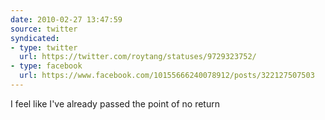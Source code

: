 ```yaml
---
date: 2010-02-27 13:47:59
source: twitter
syndicated:
- type: twitter
  url: https://twitter.com/roytang/statuses/9729323752/
- type: facebook
  url: https://www.facebook.com/10155666240078912/posts/322127507503
---
```


I feel like I've already passed the point of no return